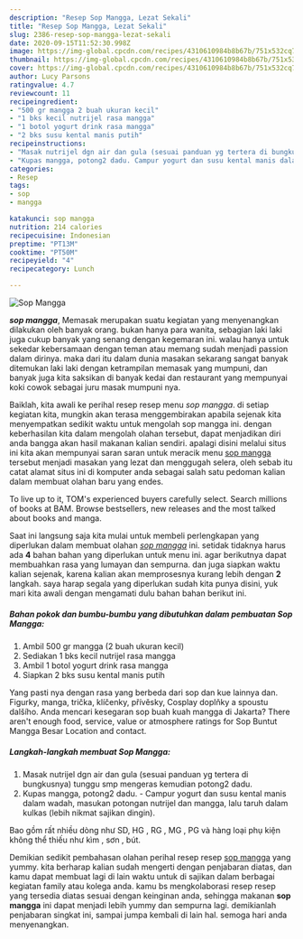 ```yaml
---
description: "Resep Sop Mangga, Lezat Sekali"
title: "Resep Sop Mangga, Lezat Sekali"
slug: 2386-resep-sop-mangga-lezat-sekali
date: 2020-09-15T11:52:30.998Z
image: https://img-global.cpcdn.com/recipes/4310610984b8b67b/751x532cq70/sop-mangga-foto-resep-utama.jpg
thumbnail: https://img-global.cpcdn.com/recipes/4310610984b8b67b/751x532cq70/sop-mangga-foto-resep-utama.jpg
cover: https://img-global.cpcdn.com/recipes/4310610984b8b67b/751x532cq70/sop-mangga-foto-resep-utama.jpg
author: Lucy Parsons
ratingvalue: 4.7
reviewcount: 11
recipeingredient:
- "500 gr mangga 2 buah ukuran kecil"
- "1 bks kecil nutrijel rasa mangga"
- "1 botol yogurt drink rasa mangga"
- "2 bks susu kental manis putih"
recipeinstructions:
- "Masak nutrijel dgn air dan gula (sesuai panduan yg tertera di bungkusnya) tunggu smp mengeras kemudian potong2 dadu."
- "Kupas mangga, potong2 dadu. Campur yogurt dan susu kental manis dalam wadah, masukan potongan nutrijel dan mangga, lalu taruh dalam kulkas (lebih nikmat sajikan dingin)."
categories:
- Resep
tags:
- sop
- mangga

katakunci: sop mangga 
nutrition: 214 calories
recipecuisine: Indonesian
preptime: "PT13M"
cooktime: "PT50M"
recipeyield: "4"
recipecategory: Lunch

---
```



![Sop Mangga](https://img-global.cpcdn.com/recipes/4310610984b8b67b/751x532cq70/sop-mangga-foto-resep-utama.jpg)

<b><i>sop mangga</i></b>, Memasak merupakan suatu kegiatan yang menyenangkan dilakukan oleh banyak orang. bukan hanya para wanita, sebagian laki laki juga cukup banyak yang senang dengan kegemaran ini. walau hanya untuk sekedar kebersamaan dengan teman atau memang sudah menjadi passion dalam dirinya. maka dari itu dalam dunia masakan sekarang sangat banyak ditemukan laki laki dengan ketrampilan memasak yang mumpuni, dan banyak juga kita saksikan di banyak kedai dan restaurant yang mempunyai koki cowok sebagai juru masak mumpuni nya.

Baiklah, kita awali ke perihal resep resep menu <i>sop mangga</i>. di setiap kegiatan kita, mungkin akan terasa menggembirakan apabila sejenak kita menyempatkan sedikit waktu untuk mengolah sop mangga ini. dengan keberhasilan kita dalam mengolah olahan tersebut, dapat menjadikan diri anda bangga akan hasil makanan kalian sendiri. apalagi disini melalui situs ini kita akan mempunyai saran saran untuk meracik menu <u>sop mangga</u> tersebut menjadi masakan yang lezat dan menggugah selera, oleh sebab itu catat alamat situs ini di komputer anda sebagai salah satu pedoman kalian dalam membuat olahan baru yang endes.

To live up to it, TOM&#39;s experienced buyers carefully select. Search millions of books at BAM. Browse bestsellers, new releases and the most talked about books and manga.


Saat ini langsung saja kita mulai untuk membeli perlengkapan yang diperlukan dalam membuat olahan <u><i>sop mangga</i></u> ini. setidak tidaknya harus ada <b>4</b> bahan bahan yang diperlukan untuk menu ini. agar berikutnya dapat membuahkan rasa yang lumayan dan sempurna. dan juga siapkan waktu kalian sejenak, karena kalian akan memprosesnya kurang lebih dengan <b>2</b> langkah. saya harap segala yang diperlukan sudah kita punya disini, yuk mari kita awali dengan mengamati dulu bahan bahan berikut ini.

<!--inarticleads1-->

##### Bahan pokok dan bumbu-bumbu yang dibutuhkan dalam pembuatan Sop Mangga:

1. Ambil 500 gr mangga (2 buah ukuran kecil)
1. Sediakan 1 bks kecil nutrijel rasa mangga
1. Ambil 1 botol yogurt drink rasa mangga
1. Siapkan 2 bks susu kental manis putih


Yang pasti nya dengan rasa yang berbeda dari sop dan kue lainnya dan. Figurky, manga, trička, klíčenky, přívěsky, Cosplay doplňky a spoustu dalšího. Anda mencari kesegaran sop buah kuah mangga di Jakarta? There aren&#39;t enough food, service, value or atmosphere ratings for Sop Buntut Mangga Besar Location and contact. 

<!--inarticleads2-->

##### Langkah-langkah membuat Sop Mangga:

1. Masak nutrijel dgn air dan gula (sesuai panduan yg tertera di bungkusnya) tunggu smp mengeras kemudian potong2 dadu.
1. Kupas mangga, potong2 dadu. - Campur yogurt dan susu kental manis dalam wadah, masukan potongan nutrijel dan mangga, lalu taruh dalam kulkas (lebih nikmat sajikan dingin).


Bao gồm rất nhiều dòng như SD, HG , RG , MG , PG và hàng loại phụ kiện không thể thiếu như kìm , sơn , bút. 

Demikian sedikit pembahasan olahan perihal resep resep <u>sop mangga</u> yang yummy. kita berharap kalian sudah mengerti dengan penjabaran diatas, dan kamu dapat membuat lagi di lain waktu untuk di sajikan dalam berbagai kegiatan family atau kolega anda. kamu bs mengkolaborasi resep resep yang tersedia diatas sesuai dengan keinginan anda, sehingga makanan <b>sop mangga</b> ini dapat menjadi lebih yummy dan sempurna lagi. demikianlah penjabaran singkat ini, sampai jumpa kembali di lain hal. semoga hari anda menyenangkan.
